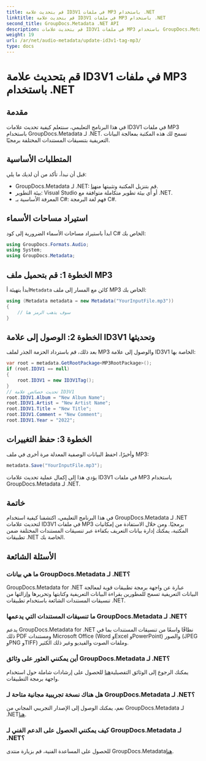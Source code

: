 ```yaml
---
title: قم بتحديث علامة ID3V1 في ملفات MP3 باستخدام .NET
linktitle: قم بتحديث علامة ID3V1 في ملفات MP3 باستخدام .NET
second_title: GroupDocs.Metadata .NET API
description: قم بتحديث علامات ID3V1 في ملفات MP3 باستخدام GroupDocs.Metadata لـ .NET. اتبع هذا البرنامج التعليمي لمعالجة بيانات التعريف بسهولة في تطبيقات .NET الخاصة بك.
weight: 19
url: /ar/net/audio-metadata/update-id3v1-tag-mp3/
type: docs
---
```

# قم بتحديث علامة ID3V1 في ملفات MP3 باستخدام .NET

## مقدمة
في هذا البرنامج التعليمي، سنتعلم كيفية تحديث علامات ID3V1 في ملفات MP3 باستخدام GroupDocs.Metadata لـ .NET. تسمح لك هذه المكتبة بمعالجة البيانات التعريفية بتنسيقات المستندات المختلفة برمجيًا.
## المتطلبات الأساسية
قبل أن نبدأ، تأكد من أن لديك ما يلي:
- GroupDocs.Metadata لـ .NET: قم بتنزيل المكتبة وتثبيتها من[هنا](https://releases.groupdocs.com/metadata/net/).
- بيئة التطوير: Visual Studio أو أي بيئة تطوير متكاملة متوافقة مع .NET.
- المعرفة الأساسية بـ C#: فهم لغة البرمجة C#.

## استيراد مساحات الأسماء
ابدأ باستيراد مساحات الأسماء الضرورية إلى كود C# الخاص بك:
```csharp
using GroupDocs.Formats.Audio;
using System;
using GroupDocs.Metadata;
```
## الخطوة 1: قم بتحميل ملف MP3
 ابدأ بتهيئة أ`Metadata` كائن مع المسار إلى ملف MP3 الخاص بك:
```csharp
using (Metadata metadata = new Metadata("YourInputFile.mp3"))
{
    // سوف يذهب الرمز هنا
}
```
## الخطوة 2: الوصول إلى علامة ID3V1 وتحديثها
بعد ذلك، قم باسترداد الحزمة الجذر لملف MP3 والوصول إلى علامة ID3V1 الخاصة بها:
```csharp
var root = metadata.GetRootPackage<MP3RootPackage>();
if (root.ID3V1 == null)
{
    root.ID3V1 = new ID3V1Tag();
}
// تحديث خصائص علامة ID3V1
root.ID3V1.Album = "New Album Name";
root.ID3V1.Artist = "New Artist Name";
root.ID3V1.Title = "New Title";
root.ID3V1.Comment = "New Comment";
root.ID3V1.Year = "2022";
```
## الخطوة 3: حفظ التغييرات
وأخيرًا، احفظ البيانات الوصفية المعدلة مرة أخرى في ملف MP3:
```csharp
metadata.Save("YourInputFile.mp3");
```
يؤدي هذا إلى إكمال عملية تحديث علامات ID3V1 في ملفات MP3 باستخدام GroupDocs.Metadata لـ .NET.

## خاتمة
في هذا البرنامج التعليمي، اكتشفنا كيفية استخدام GroupDocs.Metadata لـ .NET لتحديث علامات ID3V1 في ملفات MP3 برمجيًا. ومن خلال الاستفادة من إمكانيات المكتبة، يمكنك إدارة بيانات التعريف بكفاءة عبر تنسيقات المستندات المختلفة ضمن تطبيقات .NET الخاصة بك.

## الأسئلة الشائعة
### ما هي بيانات GroupDocs.Metadata لـ .NET؟
GroupDocs.Metadata for .NET عبارة عن واجهة برمجة تطبيقات قوية لمعالجة البيانات التعريفية تسمح للمطورين بقراءة البيانات التعريفية وكتابتها وتحريرها وإزالتها من تنسيقات المستندات الشائعة باستخدام تطبيقات .NET.
### ما تنسيقات المستندات التي يدعمها GroupDocs.Metadata لـ .NET؟
يدعم GroupDocs.Metadata for .NET نطاقًا واسعًا من تنسيقات المستندات بما في ذلك PDF ومستندات Microsoft Office (Word وExcel وPowerPoint) والصور (JPEG وPNG وTIFF) وملفات الصوت والفيديو وغير ذلك الكثير.
### أين يمكنني العثور على وثائق GroupDocs.Metadata لـ .NET؟
 يمكنك الرجوع إلى الوثائق التفصيلية[هنا](https://tutorials.groupdocs.com/metadata/net/) للحصول على إرشادات شاملة حول استخدام واجهة برمجة التطبيقات.
### هل هناك نسخة تجريبية مجانية متاحة لـ GroupDocs.Metadata لـ .NET؟
 نعم، يمكنك الوصول إلى الإصدار التجريبي المجاني من GroupDocs.Metadata لـ .NET[هنا](https://releases.groupdocs.com/).
### كيف يمكنني الحصول على الدعم الفني لـ GroupDocs.Metadata لـ .NET؟
 للحصول على المساعدة الفنية، قم بزيارة منتدى GroupDocs.Metadata[هنا](https://forum.groupdocs.com/c/metadata/14).